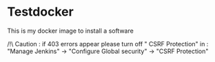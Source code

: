 # Testdocker

This is my docker image to install a software 

/!\ Caution : if 403 errors appear please turn off "	CSRF Protection" in :
"Manage Jenkins" -> "Configure Global security" -> "CSRF Protection"
